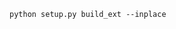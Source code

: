 <!--
 * @Author: ArlenCai
 * @Date: 2019-12-27 12:42:54
 * @LastEditTime : 2019-12-27 12:43:45
 -->
 ```
python setup.py build_ext --inplace
```